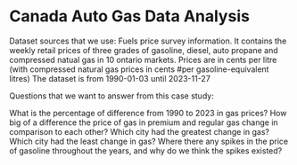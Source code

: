 # Canada Auto Gas Data Analysis

Dataset sources that we use: Fuels price survey information. It contains the weekly retail prices of three grades of gasoline, diesel, auto propane and compressed natual gas in 10 ontario markets. Prices are in cents per litre (with compressed natural gas prices in cents #per gasoline-equivalent litres) The dataset is from 1990-01-03 until 2023-11-27


Questions that we want to answer from this case study:


What is the percentage of difference from 1990 to 2023 in gas prices?
How big of a difference the price of gas in premium and regular gas change in comparison to each other?
Which city had the greatest change in gas?
Which city had the least change in gas?
Where there any spikes in the price of gasoline throughout the years, and why do we think the spikes existed?
